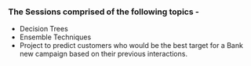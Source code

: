 
### The Sessions comprised of the following topics -

- Decision Trees
- Ensemble Techniques
- Project to predict customers who would be the best target for a Bank new campaign based on their previous interactions.
